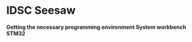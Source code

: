 # IDSC Seesaw

**Getting the necessary programming environment System workbench STM32**

<!-- - Go to `http://www.openstm32.org/HomePage`] 
- Create an account on the website and login
- At the end of Step 1 on the homepage, go to the download area `http://www.openstm32.org/Downloading%2Bthe%2BSystem%2BWorkbench%2Bfor%2BSTM32%2Binstaller`]

--------------------------------------------------------------------------
**A note about navigating on your computer using the terminal**

For the Mac and Linux installation is may be necessary to navigate to the folder to which you will have downloaded the programming environment file. If you are using Windows you should be able to bypass the following description.

Common commands to use for this are:
- ls - List all non-hidden files in a directory (same as the command "dir" for Windows)
- cd FOLDERNAME - "change directory", Changes the current directory in which the terminal is open to the one specified in FOLDERNAME. Use "cd .." to go back out of a folder. If necessary, "cd ~" brings you back to "home". 

--------------------------------------------------------------------------
**Mac**
- Scroll to header "Mac" and choose and download file: install_sw4stm32_macos_64bits-v2.2.run
- Move the downloaded file and folder of your choice
- Open the terminal and navigate to the created folder
- type `chmod 777 install_sw4stm32_macos_64bits-v2.2.run` to correct the access rights to the file
- Then run the install by typing `./install_sw4stm32_macos_64bits-v2.2.run` - An install window should appear after a short while
- Click through the install application and install the programming environment in your applications folder (the suggested default)
- The programming environment for the "Seesaw" project should now be successfully installed.

**Windows**
- Scroll to header "Windows" and choose and download file (for 64 bit version): install_sw4stm32_win_64bits-v2.2.exe

**Linux**
- Scroll to header "Linux" and choose and download file: install_sw4stm32_linux_64bits-v2.2.run
- Download the file
- Give the file executable rights
- Install the file (/bin/bash install_sw4stm32_linux_64bits-v2.2.run)

--------------------------------------------------------------------------

**Getting access to existing code**

*Version 1 (easier if not used to git or command line):*
Go to the top of this page and click the green button "Clone or download" on the right side. Download the zip file of the code and unzip it in a place of your choice. 

*Version 2 (from command line):*
Setup steps:
- Open a terminal on your computer
- Navigate to a folder of your choosing where to put the code
- Then type `git clone https://github.com/idsc-frazzoli/Seesaw.git` into your terminal

You should now have access to all the code required to set up the Seesaw in a folder of your choosing. 

--------------------------------------------------------------------------
**Running the code**
- Open the *System Workbench* (STM32) where you installed it in the previous steps
- Click: File->Open Projects from file system....  
- Click on "Directory..." and choose the "Seesaw" folder on your computer
- Click "Finish"-button at the right bottom. The folder should now be loaded as a project. 
- Compile the project (Click the brown hammer). You might have to click more than once. 
- Connect your Seesaw to your computer via the USB cable. 
- Run the code by either right-clicking your project and choosing "Run As" and the "Ac6 STM32 C/C++ Application" or by clicking the green arrow in the menu and choosing the same option.


**Trouble shooting**

<!-- - If your Seesaw reacts very strongly at the beginning, try to go to folder "userApps" to file "tControl.c" and lower the motor base spped "uiMotorBaseSpeed" and possibly also the scaling factor of the input commands "dAngleCorrectionConst". 
- If you manage to compile the Seesaw code but cannot run it due to an error similar to "OCD ...", very likely you have to click "Run As..." by right-clicking on your Seesaw project folder and then select the lowest option "Run Configurations". Here it is important that in the tab "Main" the "Target Information" at the bottom is set to: Mcu: "STM32L432KCUx", Board: "NUCLEO-L432KC"
